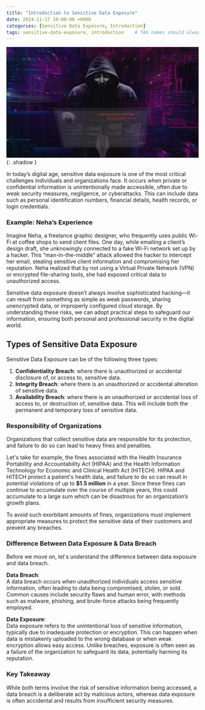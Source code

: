 ```yaml
---
title: "Introduction to Sensitive Data Exposure"
date: 2024-11-17 10:00:00 +0000
categories: [Sensitive Data Exposure, Introduction]
tags: sensitive-data-exposure, introduction    # TAG names should always be lowercase
---
```

![Desktop View](images/hacker-7192873_1920.jpg){: .shadow }

In today’s digital age, sensitive data exposure is one of the most critical challenges individuals and organizations face. It occurs when private or confidential information is unintentionally made accessible, often due to weak security measures, negligence, or cyberattacks. This can include data such as personal identification numbers, financial details, health records, or login credentials.

### Example: Neha’s Experience
Imagine Neha, a freelance graphic designer, who frequently uses public Wi-Fi at coffee shops to send client files. One day, while emailing a client’s design draft, she unknowingly connected to a fake Wi-Fi network set up by a hacker. This “man-in-the-middle” attack allowed the hacker to intercept her email, stealing sensitive client information and compromising her reputation. Neha realized that by not using a Virtual Private Network (VPN) or encrypted file-sharing tools, she had exposed critical data to unauthorized access.

Sensitive data exposure doesn’t always involve sophisticated hacking—it can result from something as simple as weak passwords, sharing unencrypted data, or improperly configured cloud storage. By understanding these risks, we can adopt practical steps to safeguard our information, ensuring both personal and professional security in the digital world.

## Types of Sensitive Data Exposure

Sensitive Data Exposure can be of the following three types:

1. **Confidentiality Breach**: where there is unauthorized or accidental disclosure of, or access to, sensitive data.
2. **Integrity Breach**: where there is an unauthorized or accidental alteration of sensitive data.
3. **Availability Breach**: where there is an unauthorized or accidental loss of access to, or destruction of, sensitive data. This will include both the permanent and temporary loss of sensitive data.

### Responsibility of Organizations

Organizations that collect sensitive data are responsible for its protection, and failure to do so can lead to heavy fines and penalties.

Let's take for example, the fines associated with the Health Insurance Portability and Accountability Act (HIPAA) and the Health Information Technology for Economic and Clinical Health Act (HITECH). HIPAA and HITECH protect a patient's health data, and failure to do so can result in potential violations of up to **$1.5 million** in a year. Since these fines can continue to accumulate over the course of multiple years, this could accumulate to a large sum which can be disastrous for an organization’s growth plans.

To avoid such exorbitant amounts of fines, organizations must implement appropriate measures to protect the sensitive data of their customers and prevent any breaches.

### Difference Between Data Exposure & Data Breach
Before we move on, let's understand the difference between data exposure and data breach.

**Data Breach**:  
A data breach occurs when unauthorized individuals access sensitive information, often leading to data being compromised, stolen, or sold. Common causes include security flaws and human error, with methods such as malware, phishing, and brute-force attacks being frequently employed.

**Data Exposure**:  
Data exposure refers to the unintentional loss of sensitive information, typically due to inadequate protection or encryption. This can happen when data is mistakenly uploaded to the wrong database or when weak encryption allows easy access. Unlike breaches, exposure is often seen as a failure of the organization to safeguard its data, potentially harming its reputation.

### Key Takeaway
While both terms involve the risk of sensitive information being accessed, a data breach is a deliberate act by malicious actors, whereas data exposure is often accidental and results from insufficient security measures.



